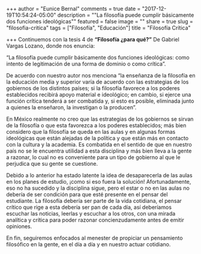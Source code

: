 +++
author = "Eunice Bernal"
comments = true
date = "2017-12-19T10:54:24-05:00"
description = "\"La filosofía puede cumplir básicamente dos funciones ideológicas\""
featured = false
image = ""
share = true
slug = "filosofia-critica"
tags = ["Filosofía", "Educación"]
title = "Filosofía Crítica"

+++
Continuemos con la tesis 4 de **“Filosofía ¿para qué?”** De Gabriel Vargas Lozano, donde nos enuncia:

“La filosofía puede cumplir básicamente dos funciones ideológicas: como intento de legitimación de una forma de dominio o como crítica”.

De acuerdo con nuestro autor nos menciona “la enseñanza de la filosofía en la educación media y superior varía de acuerdo con las estrategias de los gobiernos de los distintos países; si la filosofía favorece a los poderes establecidos recibirá apoyo material e ideológico; en cambio, si ejerce una función crítica tenderá a ser combatida y, si esto es posible, eliminada junto a quienes la enseñaron, la investigan o la producen”.

En México realmente no creo que las estrategias de los gobiernos se sirvan de la filosofía o que esta favorezca a los poderes establecidos; más bien considero que la filosofía se queda en las aulas y en algunas formas ideológicas que están alejadas de la política y que están más en contacto con la cultura y la academia. Es combatida en el sentido de que en nuestro país no se le encuentra utilidad a esta disciplina y más bien lleva a la gente a razonar, lo cual no es conveniente para un tipo de gobierno al que le perjudica que su gente se cuestione.

Debido a lo anterior ha estado latente la idea de desaparecerla de las aulas en los planes de estudio, ¡como si eso fuera la solución! Afortunadamente, eso no ha sucedido y la disciplina sigue, pero el estar o no en las aulas no debería de ser condición para que esté presente en el pensar del estudiante. La filosofía debería ser parte de la vida cotidiana, el pensar crítico que rige a esta debería ser pan de cada día, así deberíamos escuchar las noticias, leerlas y escuchar a los otros, con una mirada analítica y crítica para poder razonar concienzudamente antes de emitir opiniones.

En fin, seguiremos enfocados al menester de propiciar un pensamiento filosófico en la gente, en el día a día y en nuestro actuar cotidiano.
